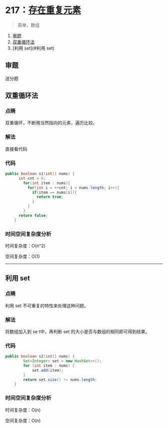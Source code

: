 

# 217：[存在重复元素](https://leetcode-cn.com/problems/contains-duplicate/)

> 简单，数组

1. [审题](#审题)
2. [双重循环法](#双重循环法)
3. [利用 set](#利用 set)

## 审题

送分题

## 双重循环法

### 点睛

双重循环，不断用当然指向的元素，遍历比较。

### 解法

直接看代码

### 代码

```java
public boolean s1(int[] nums) {
      int cnt = 0;
        for(int item : nums){
          for(int i = ++cnt; i < nums.length; i++){
            if(item == nums[i]){
              return true;
            }
          }
        }
      return false;
    }
```

### 时间空间复杂度分析

时间复杂度：O(n^2)

空间复杂度：O(1)

---



## 利用 set

### 点睛

利用 set 不可重复的特性来处理这种问题。

### 解法

将数组加入到 se t中，再判断 set 的大小是否与数组的相同即可得到结果。

### 代码

```java
public boolean s2(int[] nums) {
        Set<Integer> set = new HashSet<>();
        for (int item : nums) {
            set.add(item);
        }
        return set.size() != nums.length;
    }
```

### 时间空间复杂度分析

时间复杂度：O(n)

空间复杂度：O(n)

